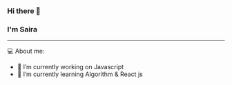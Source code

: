 ### Hi there 👋

### I'm Saira
<hr>
<!--
**sairatabassum/sairatabassum** is a ✨ _special_ ✨ repository because its `README.md` (this file) appears on your GitHub profile.-->

:computer: About me:

- 🔭 I’m currently working on Javascript
- 🌱 I’m currently learning Algorithm & React js



